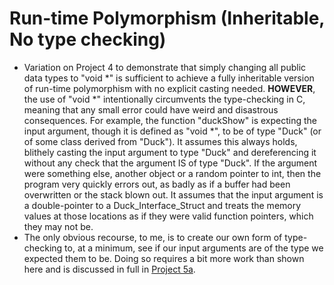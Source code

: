 # Run-time Polymorphism (Inheritable, No type checking)

- Variation on Project 4 to demonstrate that simply changing all public data types to "void *" is sufficient to achieve a fully inheritable version of run-time polymorphism with no explicit casting needed. **HOWEVER**, the use of "void *" intentionally circumvents the type-checking in C, meaning that any small error could have weird and disastrous consequences. For example, the function "duckShow" is expecting the input argument, though it is defined as "void *", to be of type "Duck" (or of some class derived from "Duck"). It assumes this always holds, blithely casting the input argument to type "Duck" and dereferencing it without any check that the argument IS of type "Duck". If the argument were something else, another object or a random pointer to int, then the program very quickly errors out, as badly as if a buffer had been overwritten or the stack blown out. It assumes that the input argument is a double-pointer to a Duck_Interface_Struct and treats the memory values at those locations as if they were valid function pointers, which they may not be.
- The only obvious recourse, to me, is to create our own form of type-checking to, at a minimum, see if our input arguments are of the type we expected them to be. Doing so requires a bit more work than shown here and is discussed in full in [Project 5a](https://github.com/nathancharlesjones/Comparison-of-OOP-techniques-in-C/tree/main/5a_Run-time-Polymorphism_Inheritable_No-casting).
